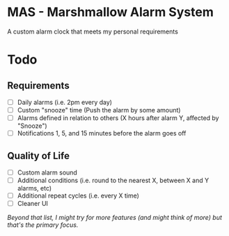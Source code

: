# MAS - Marshmallow Alarm System
A custom alarm clock that meets my personal requirements

# Todo

## Requirements

- [ ] Daily alarms (i.e. 2pm every day)
- [ ] Custom "snooze" time (Push the alarm by some amount)
- [ ] Alarms defined in relation to others (X hours after alarm Y, affected by "Snooze")
- [ ] Notifications 1, 5, and 15 minutes before the alarm goes off

## Quality of Life

- [ ] Custom alarm sound
- [ ] Additional conditions (i.e. round to the nearest X, between X and Y alarms, etc)
- [ ] Additional repeat cycles (i.e. every X time)
- [ ] Cleaner UI

*Beyond that list, I might try for more features (and might think of more) but that's the primary focus.*